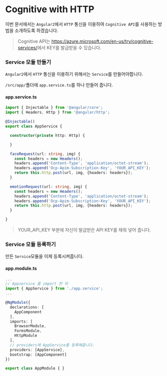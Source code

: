 # Cognitive with HTTP

이번 문서에서는 `Angular2`에서 `HTTP` 통신을 이용하여 `Cognitive API`를 사용하는 방법을 소개하도록 하겠습니다.

> Cognitive API는 <https://azure.microsoft.com/en-us/try/cognitive-services/>에서 KEY를 발급받을 수 있습니다.

### Service 모듈 만들기
`Angular2`에서 `HTTP` 통신을 이용하기 위해서는 `Service`를 만들어야합니다.

`/src/app/`폴더에 `app.service.ts`를 하나 만들어 줍니다.

#### app.service.ts
```typescript
import { Injectable } from '@angular/core';
import { Headers, Http } from '@angular/http';

@Injectable()
export class AppService {

  constructor(private http: Http) {

  }

  faceRequest(url: string, img) {
    const headers = new Headers();
    headers.append('Content-Type', 'application/octet-stream');
    headers.append('Ocp-Apim-Subscription-Key', 'YOUR_API_KEY');
    return this.http.post(url, img, {headers: headers});
  }

  emotionRequest(url: string, img) {
    const headers = new Headers();
    headers.append('Content-Type', 'application/octet-stream');
    headers.append('Ocp-Apim-Subscription-Key', 'YOUR_API_KEY');
    return this.http.post(url, img, {headers: headers});
  }

}
```
> YOUR_API_KEY 부분에 자신이 발급받은 API KEY를 채워 넣어 줍니다.

### Service 모듈 등록하기
만든 `Service`모듈을 이제 등록시켜줍니다.

#### app.module.ts
```typescript
...
// Appservice 를 import 한 뒤
import { AppService } from './app.service';
...

@NgModule({
  declarations: [
    AppComponent
  ],
  imports: [
    BrowserModule,
    FormsModule,
    HttpModule
  ],
  // providers에 AppService를 등록해줍니다.
  providers: [AppService],
  bootstrap: [AppComponent]
})

export class AppModule { }
```
